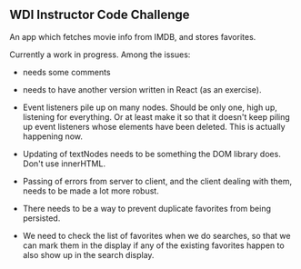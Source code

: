 ## WDI Instructor Code Challenge

An app which fetches movie info from IMDB, and stores favorites.

Currently a work in progress. Among the issues:


- needs some comments

- needs to have another version written in React (as an exercise).

- Event listeners pile up on many nodes. Should be only one, high up, listening for everything. Or at least make it so that it doesn't keep piling up event listeners whose elements have been deleted. This is actually happening now.

- Updating of textNodes needs to be something the DOM library does. Don't use innerHTML.

- Passing of errors from server to client, and the client dealing with them, needs to be made a lot more robust.

- There needs to be a way to prevent duplicate favorites from being persisted.

- We need to check the list of favorites when we do searches, so that we can mark them in the display if any of the existing favorites happen to also show up in the search display.
